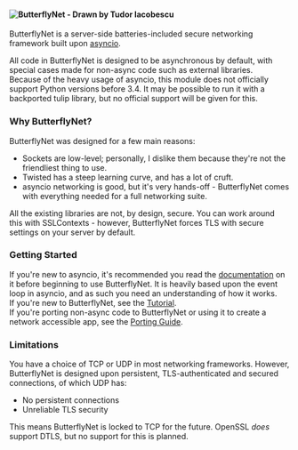 #### ![ButterflyNet - Drawn by Tudor Iacobescu](/bnet.png)

ButterflyNet is a server-side batteries-included secure networking framework built upon [asyncio](https://docs.python.org/3/library/asyncio.html). 

All code in ButterflyNet is designed to be asynchronous by default, with special cases made for non-async code such as external libraries.  
Because of the heavy usage of asyncio, this module does not officially support Python versions before 3.4. It may be possible to run it with a backported tulip library, but no official support will be given for this.

### Why ButterflyNet?

ButterflyNet was designed for a few main reasons:
  
  - Sockets are low-level; personally, I dislike them because they're not the friendliest thing to use.
  - Twisted has a steep learning curve, and has a lot of cruft.
  - asyncio networking is good, but it's very hands-off - ButterflyNet comes with everything needed for a full networking suite.
  
All the existing libraries are not, by design, secure. You can work around this with SSLContexts - however, ButterflyNet forces TLS with secure settings on your server by default.

### Getting Started

If you're new to asyncio, it's recommended you read the [documentation](https://docs.python.org/3/library/asyncio.html) on it before beginning to use ButterflyNet. It is heavily based upon the event loop in asyncio, and as such you need an understanding of how it works.   
If you're new to ButterflyNet, see the [Tutorial](/tutorial/starting/).  
If you're porting non-async code to ButterflyNet or using it to create a network accessible app, see the [Porting Guide](/tutorial/porting/).
  
### Limitations

You have a choice of TCP or UDP in most networking frameworks. However, ButterflyNet is designed upon persistent, TLS-authenticated and secured connections, of which UDP has:

 - No persistent connections
 - Unreliable TLS security
 
This means ButterflyNet is locked to TCP for the future. OpenSSL *does* support DTLS, but no support for this is planned.




